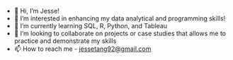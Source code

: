 - 👋 Hi, I’m Jesse!
- 👀 I’m interested in enhancing my data analytical and programming skills!
- 🌱 I’m currently learning SQL, R, Python, and Tableau
- 💞️ I’m looking to collaborate on projects or case studies that allows me to practice and demonstrate my skills
- 📫 How to reach me - jessetang92@gmail.com

<!---
jtang92/jtang92 is a ✨ special ✨ repository because its `README.md` (this file) appears on your GitHub profile.
You can click the Preview link to take a look at your changes.
--->
